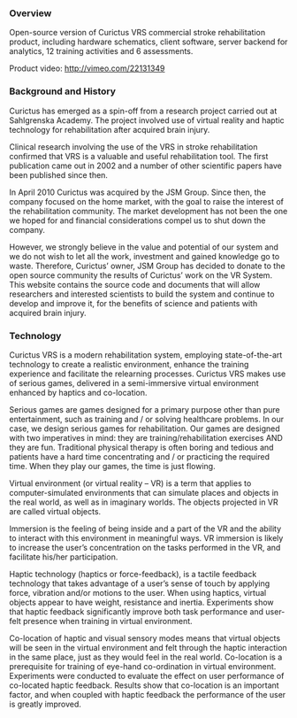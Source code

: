 ### Overview

Open-source version of Curictus VRS commercial stroke rehabilitation product,
including hardware schematics, client software, server backend for analytics,
12 training activities and 6 assessments.

Product video: http://vimeo.com/22131349

### Background and History

Curictus has emerged as a spin-off from a research project carried out at
Sahlgrenska Academy. The project involved use of virtual reality and haptic
technology for rehabilitation after acquired brain injury.

Clinical research involving the use of the VRS in stroke rehabilitation
confirmed that VRS is a valuable and useful rehabilitation tool. The first
publication came out in 2002 and a number of other scientific papers have been
published since then.

In April 2010 Curictus was acquired by the JSM Group. Since then, the company
focused on the home market, with the goal to raise the interest of the
rehabilitation community. The market development has not been the one we hoped
for and financial considerations compel us to shut down the company.

However, we strongly believe in the value and potential of our system and we do not wish to let all the work, investment and gained knowledge go to waste. Therefore, Curictus’ owner, JSM Group has decided to donate to the open source community the results of Curictus’ work on the VR System. This website contains the source code and documents that will allow researchers and interested scientists to build the system and continue to develop and improve it, for the benefits of science and patients with acquired brain injury.


### Technology

Curictus VRS is a modern rehabilitation system, employing state-of-the-art
technology to create a realistic environment, enhance the training experience
and facilitate the relearning processes. Curictus VRS makes use of serious
games, delivered in a semi-immersive virtual environment enhanced by haptics
and co-location.

Serious games are games designed for a primary purpose other than pure
entertainment, such as training and / or solving healthcare problems. In our
case, we design serious games for rehabilitation. Our games are designed with
two imperatives in mind: they are training/rehabilitation exercises AND they
are fun. Traditional physical therapy is often boring and tedious and patients
have a hard time concentrating and / or practicing the required time. When they
play our games, the time is just flowing.

Virtual environment (or virtual reality – VR) is a term that applies to
computer-simulated environments that can simulate places and objects in the
real world, as well as in imaginary worlds. The objects projected in VR are
called virtual objects.

Immersion is the feeling of being inside and a part of the VR and the ability
to interact with this environment in meaningful ways. VR immersion is likely to
increase the user’s concentration on the tasks performed in the VR, and
facilitate his/her participation.

Haptic technology (haptics or force-feedback), is a tactile feedback technology
that takes advantage of a user’s sense of touch by applying force, vibration
and/or motions to the user. When using haptics, virtual objects appear to have
weight, resistance and inertia. Experiments show that haptic feedback
significantly improve both task performance and user-felt presence when
training in virtual environment.

Co-location of haptic and visual sensory modes means that virtual objects will
be seen in the virtual environment and felt through the haptic interaction in
the same place, just as they would feel in the real world. Co-location is a
prerequisite for training of eye-hand co-ordination in virtual
environment. Experiments were conducted to evaluate the effect on user
performance of co-located haptic feedback. Results show that co-location is an
important factor, and when coupled with haptic feedback the performance of the
user is greatly improved.
